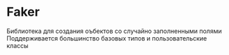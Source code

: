 # Faker
Библиотека для создания оъбектов со случайно заполненными полями
Поддерживается большинство базовых типов и пользовательские классы
